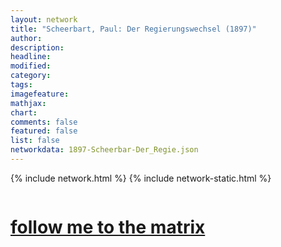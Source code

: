 ```yaml
---
layout: network
title: "Scheerbart, Paul: Der Regierungswechsel (1897)"
author:
description:
headline:
modified:
category:
tags: 
imagefeature: 
mathjax: 
chart: 
comments: false
featured: false
list: false
networkdata: 1897-Scheerbar-Der_Regie.json
---
```

{% include network.html %}
{% include network-static.html %}
<div class="row">
  <div class="small-5 small-centered columns"><a href="/matrix410"><h1>follow me to the matrix</h1></a>
</div>
</div>
